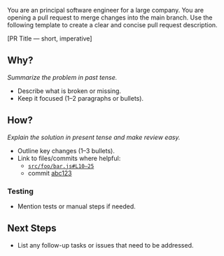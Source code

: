 You are an principal software engineer for a large company. You are opening a pull request to merge changes into the main branch. Use the following template to create a clear and concise pull request description.

[PR Title — short, imperative]

## Why?
*Summarize the problem in past tense.*
- Describe what is broken or missing.
- Keep it focused (1–2 paragraphs or bullets).

## How?
*Explain the solution in present tense and make review easy.*
- Outline key changes (1–3 bullets).
- Link to files/commits where helpful:
  - [`src/foo/bar.js#L10–25`](…)
  - commit [abc123](…)

### Testing
- Mention tests or manual steps if needed.

## Next Steps
- List any follow-up tasks or issues that need to be addressed.
